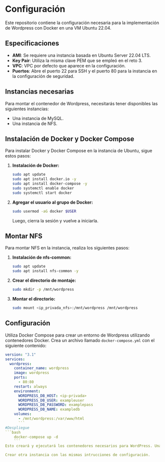 # Configuración

Este repositorio contiene la configuración necesaria para la implementación de Wordpress con Docker en una VM Ubuntu 22.04.

## Especificaciones

- **AMI**: Se requiere una instancia basada en Ubuntu Server 22.04 LTS.
- **Key Pair**: Utiliza la misma clave PEM que se empleó en el reto 3.
- **VPC**: VPC por defecto que aparece en la configuración.
- **Puertos**: Abre el puerto 22 para SSH y el puerto 80 para la instancia en la configuración de seguridad.


## Instancias necesarias

Para montar el contenedor de Wordpress, necesitarás tener disponibles las siguientes instancias:

- Una instancia de MySQL.
- Una instancia de NFS.

## Instalación de Docker y Docker Compose

Para instalar Docker y Docker Compose en la instancia de Ubuntu, sigue estos pasos:

1. **Instalación de Docker:**

    ```bash
    sudo apt update
    sudo apt install docker.io -y
    sudo apt install docker-compose -y
    sudo systemctl enable docker
    sudo systemctl start docker
    ```

2. **Agregar el usuario al grupo de Docker:**

    ```bash
    sudo usermod -aG docker $USER
    ```

    Luego, cierra la sesión y vuelve a iniciarla.

## Montar NFS

Para montar NFS en la instancia, realiza los siguientes pasos:

1. **Instalación de nfs-common:**

    ```bash
    sudo apt update
    sudo apt install nfs-common -y
    ```

2. **Crear el directorio de montaje:**

    ```bash
    sudo mkdir -p /mnt/wordpress
    ```

3. **Montar el directorio:**

    ```bash
    sudo mount <ip_privada_nfs>:/mnt/wordpress /mnt/wordpress
    ```

## Configuración

Utiliza Docker Compose para crear un entorno de Wordpress utilizando contenedores Docker. Crea un archivo llamado `docker-compose.yml` con el siguiente contenido:

```yaml
version: "3.1"
services:
  wordpress:
    container_name: wordpress
    image: wordpress
    ports:
      - 80:80
    restart: always
    environment:
      WORDPRESS_DB_HOST: <ip-privada>
      WORDPRESS_DB_USER: exampleuser
      WORDPRESS_DB_PASSWORD: examplepass
      WORDPRESS_DB_NAME: exampledb
    volumes:
      - /mnt/wordpress:/var/www/html
      ```
#Despliegue
```bash
    docker-compose up -d
    ```
Esto creará y ejecutará los contenedores necesarios para WordPress. Una vez que el contenedor esté en funcionamiento, podrás acceder a WordPress a través del navegador web utilizando la dirección IP del host y el puerto 80.

Crear otra instancia con las mismas intrucciones de configuración.


